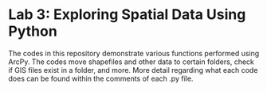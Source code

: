 # Lab 3: Exploring Spatial Data Using Python

The codes in this repository demonstrate various functions performed using ArcPy. The codes move shapefiles and other data to certain folders, check if GIS files exist in a folder, and more. More detail regarding what each code does can be found within the comments of each .py file. 
